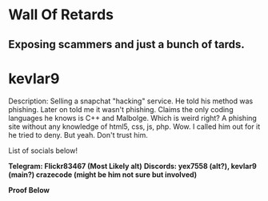 # Wall Of Retards

Exposing scammers and just a bunch of tards.
--------------------------------------------------











# kevlar9

Description: Selling a snapchat "hacking" service. He told his method was phishing. Later on told me it wasn't phishing. Claims the only coding languages he knows is C++ and Malbolge. Which is weird right? A phishing site without any knowledge of html5, css, js, php. Wow. I called him out for it he tried to deny. But yeah. Don't trust him.

List of socials below!

**Telegram: Flickr83467 (Most Likely alt)**
**Discords: yex7558 (alt?), kevlar9 (main?) crazecode (might be him not sure but involved)**

**Proof Below**


